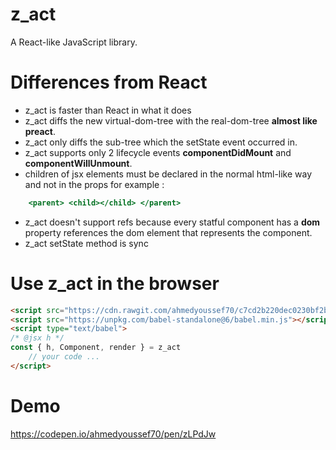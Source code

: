 # z_act
A React-like JavaScript library.

# Differences from React
- z_act is faster than React in what it does
- z_act diffs the new virtual-dom-tree with the real-dom-tree **almost like preact**.
- z_act only diffs the sub-tree which the setState event occurred in.
- z_act supports only 2 lifecycle events **componentDidMount** and **componentWillUnmount**.
- children of jsx elements must be declared in the normal html-like way and not in the props for example :
```jsx
    <parent> <child></child> </parent>
```
- z_act doesn't support refs because every statful component has a **dom** property references the dom element that represents the component.
- z_act setState method is sync

# Use z_act in the browser
```html
<script src="https://cdn.rawgit.com/ahmedyoussef70/c7cd2b220dec0230bf2bfc094d2a9e8d/raw/24c6910af50abf2a4324feed4fcb58e3a0608d86/z_act.min.js"></script>
<script src="https://unpkg.com/babel-standalone@6/babel.min.js"></script>
<script type="text/babel">
/* @jsx h */
const { h, Component, render } = z_act
    // your code ...
</script>
```

# Demo
https://codepen.io/ahmedyoussef70/pen/zLPdJw

